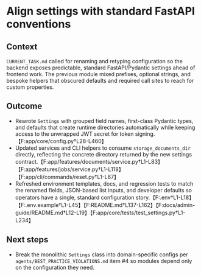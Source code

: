 # Align settings with standard FastAPI conventions

## Context
`CURRENT_TASK.md` called for renaming and retyping configuration so the backend
exposes predictable, standard FastAPI/Pydantic settings ahead of frontend work.
The previous module mixed prefixes, optional strings, and bespoke helpers that
obscured defaults and required call sites to reach for custom properties.

## Outcome
- Rewrote `Settings` with grouped field names, first-class Pydantic types, and
  defaults that create runtime directories automatically while keeping access to
  the unwrapped JWT secret for token signing.【F:app/core/config.py†L28-L460】
- Updated services and CLI helpers to consume `storage_documents_dir`
  directly, reflecting the concrete directory returned by the new settings
  contract.【F:app/features/documents/service.py†L1-L83】【F:app/features/jobs/service.py†L1-L118】【F:app/cli/commands/reset.py†L1-L87】
- Refreshed environment templates, docs, and regression tests to match the
  renamed fields, JSON-based list inputs, and developer defaults so operators
  have a single, standard configuration story.【F:.env†L1-L18】【F:.env.example†L1-L45】【F:README.md†L137-L162】【F:docs/admin-guide/README.md†L12-L19】【F:app/core/tests/test_settings.py†L1-L234】

## Next steps
- Break the monolithic `Settings` class into domain-specific configs per
  `agents/BEST_PRACTICE_VIOLATIONS.md` item #4 so modules depend only on the
  configuration they need.

